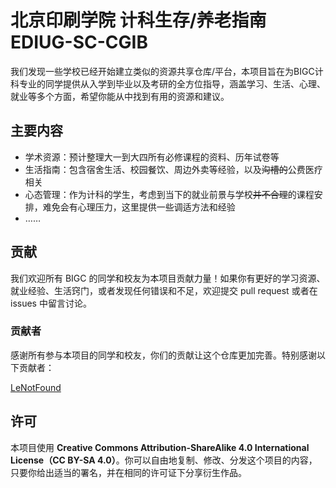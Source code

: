 # 北京印刷学院 计科生存/养老指南 EDIUG-SC-CGIB
我们发现一些学校已经开始建立类似的资源共享仓库/平台，本项目旨在为BIGC计科专业的同学提供从入学到毕业以及考研的全方位指导，涵盖学习、生活、心理、就业等多个方面，希望你能从中找到有用的资源和建议。

## 主要内容
* 学术资源：预计整理大一到大四所有必修课程的资料、历年试卷等
* 生活指南：包含宿舍生活、校园餐饮、周边外卖等经验，以及~~沟槽的~~公费医疗相关
* 心态管理：作为计科的学生，考虑到当下的就业前景与学校~~并不合理~~的课程安排，难免会有心理压力，这里提供一些调适方法和经验
* ……

## 贡献
我们欢迎所有 BIGC 的同学和校友为本项目贡献力量！如果你有更好的学习资源、就业经验、生活窍门，或者发现任何错误和不足，欢迎提交 pull request 或者在 issues 中留言讨论。

### 贡献者
感谢所有参与本项目的同学和校友，你们的贡献让这个仓库更加完善。特别感谢以下贡献者：

[LeNotFound](https://github.com/LeNotFound)

## 许可
本项目使用 **Creative Commons Attribution-ShareAlike 4.0 International License（CC BY-SA 4.0）**。你可以自由地复制、修改、分发这个项目的内容，只要你给出适当的署名，并在相同的许可证下分享衍生作品。

